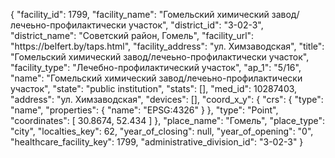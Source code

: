 {
    "facility_id": 1799,
    "facility_name": "Гомельский химический завод\/лечеьно-профилактически участок",
    "district_id": "3-02-3",
    "district_name": "Советский район, Гомель",
    "facility_url": "https:\/\/belfert.by\/taps.html",
    "facility_address": "ул. Химзаводская",
    "title": "Гомельский химический завод\/лечеьно-профилактически участок",
    "facility_type": "Лечебно-профилактический участок",
    "ap_1": "5\/16",
    "name": "Гомельский химический завод\/лечеьно-профилактически участок",
    "state": "public institution",
    "stats": [],
    "med_id": 10287403,
    "address": "ул. Химзаводская",
    "devices": [],
    "coord_x_y": {
        "crs": {
            "type": "name",
            "properties": {
                "name": "EPSG:4326"
            }
        },
        "type": "Point",
        "coordinates": [
            30.8674,
            52.434
        ]
    },
    "place_name": "Гомель",
    "place_type": "city",
    "localties_key": 62,
    "year_of_closing": null,
    "year_of_opening": "0",
    "healthcare_facility_key": 1799,
    "administrative_division_id": "3-02-3"
}